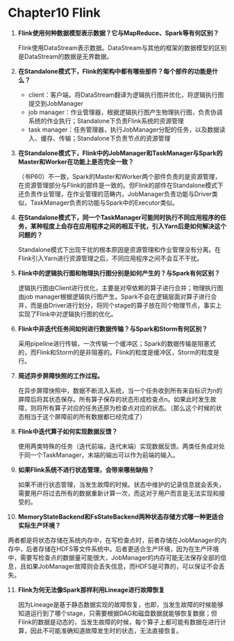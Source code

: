 # **Chapter10 Flink**

1. **Flink使用何种数据模型表示数据？它与MapReduce、Spark等有何区别？**

   Flink使用DataStream表示数据。DataStream与其他的框架的数据模型的区别是DataStream的数据是无界数据。

2. **在Standalone模式下，Flink的架构中都有哪些部件？每个部件的功能是什么？**

   - client：客户端，将DataStream翻译为逻辑执行图并优化，将逻辑执行图提交到JobManager
   - job manager：作业管理器，根据逻辑执行图产生物理执行图，负责协调系统的作业执行；Standalone下负责Flink系统的资源管理
   - task manager：任务管理器，执行JobManager分配的任务，以及数据读入、缓存、传输；Standalone下负责节点的资源管理

3. **在Standalone模式下，Flink中的JobManager和TaskManager与Spark的Master和Worker在功能上是否完全一致？**

   （书P60）不一致，Spark的Master和Worker两个部件负责的是资源管理，在资源管理部分与Flink的部件是一致的。但Flink的部件在Standalone模式下还负责作业管理，在作业管理的范畴内，JobManager负责功能与Driver类似，TaskManager负责的功能与Spark中的Executor类似。

4. **在Standalone模式下，同一个TaskManager可能同时执行不同应用程序的任务，某种程度上会存在应用程序之间的相互干扰，引入Yarn后是如何解决这个问题的？**

   Standalone模式下出现干扰的根本原因是资源管理和作业管理没有分离。在Flink引入Yarn进行资源管理之后，不同应用程序之间不会互不干扰。

5. **Flink中的逻辑执行图和物理执行图分别是如何产生的？与Spark有何区别？**

   逻辑执行图由Client进行优化，主要是对窄依赖的算子进行合并；物理执行图由job manager根据逻辑执行图产生。Spark不会在逻辑层面对算子进行合并，而是由Driver进行划分，将同个stage的算子放在同个物理节点，事实上实现了Flink中对逻辑执行图的优化。

6. **Flink中非迭代任务间如何进行数据传输？与Spark和Storm有何区别？**

   采用pipeline进行传输，一次传输一个缓冲区；Spark的数据传输是阻塞式的，而Flink和Storm的是非阻塞的。Flink的粒度是缓冲区，Storm的粒度是行。

7. **简述异步屏障快照的工作过程。**

   在异步屏障快照中，数据不断流入系统，当一个任务收到所有来自标识为n的屏障后将其状态保存。所有算子保存的状态形成检查点n。如果此时发生故障，则将所有算子对应的任务还原为检查点对应的状态。（那么这个时候的状态相当于这个屏障前的所有数据都已经完成了）

8. **Flink中迭代算子如何实现数据反馈？**

   使用两类特殊的任务（迭代前端，迭代末端）实现数据反馈。两类任务成对处于同一个TaskManager，末端的输出可以作为前端的输入。

9. **如果Flink系统不进行状态管理，会带来哪些缺陷？**

   如果不进行状态管理，当发生故障的时候。状态中维护的记录信息就会丢失，需要用户将过去所有的数据重新计算一次，而这对于用户而言是无法实现和接受的。

10. **MemoryStateBackend和FsStateBackend两种状态存储方式哪一种更适合实际生产环境？**

   两者都是将状态存储在系统内存中，在写检查点时，前者存储在JobManager的内存中，后者存储在HDFS等文件系统中。后者更适合生产环境，因为在生产环境中，需要写检查点的数据量可能很大，JobManager的内存可能无法保存全部的信息，且如果JobManager故障则会丢失信息，而HDFS是可靠的，可以保证不会丢失。

11. **Flink为何无法像Spark那样利用Lineage进行故障恢复**

    因为Lineage是基于静态数据实现的故障恢复，也即，当发生故障的时候能够知道运行到了哪个stage，只需要根据DAG和磁盘数据就能够恢复数据；但Flink的数据是动态的，当发生故障的时候，每个算子上都可能有数据在进行计算，因此不可能准确知道故障发生时的状态，无法直接恢复。